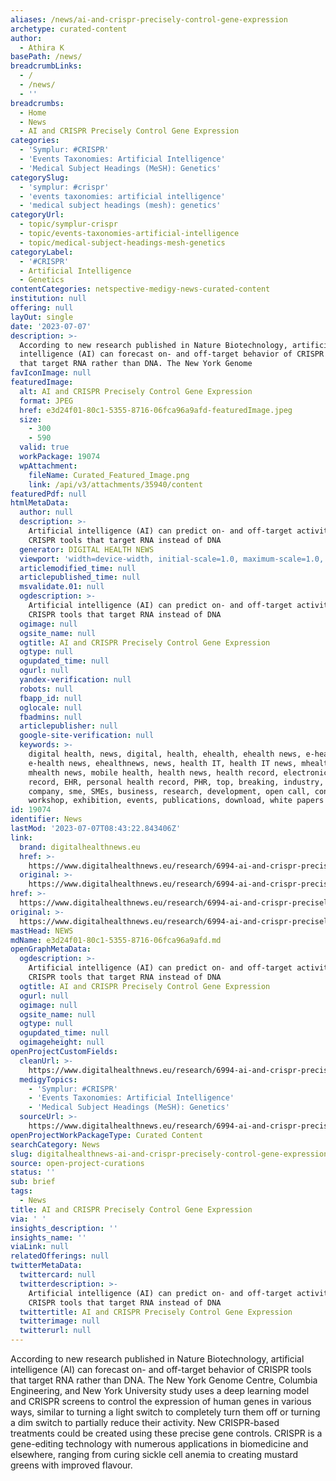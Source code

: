 ```yaml
---
aliases: /news/ai-and-crispr-precisely-control-gene-expression
archetype: curated-content
author:
  - Athira K
basePath: /news/
breadcrumbLinks:
  - /
  - /news/
  - ''
breadcrumbs:
  - Home
  - News
  - AI and CRISPR Precisely Control Gene Expression
categories:
  - 'Symplur: #CRISPR'
  - 'Events Taxonomies: Artificial Intelligence'
  - 'Medical Subject Headings (MeSH): Genetics'
categorySlug:
  - 'symplur: #crispr'
  - 'events taxonomies: artificial intelligence'
  - 'medical subject headings (mesh): genetics'
categoryUrl:
  - topic/symplur-crispr
  - topic/events-taxonomies-artificial-intelligence
  - topic/medical-subject-headings-mesh-genetics
categoryLabel:
  - '#CRISPR'
  - Artificial Intelligence
  - Genetics
contentCategories: netspective-medigy-news-curated-content
institution: null
offering: null
layOut: single
date: '2023-07-07'
description: >-
  According to new research published in Nature Biotechnology, artificial
  intelligence (AI) can forecast on- and off-target behavior of CRISPR tools
  that target RNA rather than DNA. The New York Genome 
favIconImage: null
featuredImage:
  alt: AI and CRISPR Precisely Control Gene Expression
  format: JPEG
  href: e3d24f01-80c1-5355-8716-06fca96a9afd-featuredImage.jpeg
  size:
    - 300
    - 590
  valid: true
  workPackage: 19074
  wpAttachment:
    fileName: Curated_Featured_Image.png
    link: /api/v3/attachments/35940/content
featuredPdf: null
htmlMetaData:
  author: null
  description: >-
    Artificial intelligence (AI) can predict on- and off-target activity of
    CRISPR tools that target RNA instead of DNA
  generator: DIGITAL HEALTH NEWS
  viewport: 'width=device-width, initial-scale=1.0, maximum-scale=1.0, user-scalable=no'
  articlemodified_time: null
  articlepublished_time: null
  msvalidate.01: null
  ogdescription: >-
    Artificial intelligence (AI) can predict on- and off-target activity of
    CRISPR tools that target RNA instead of DNA
  ogimage: null
  ogsite_name: null
  ogtitle: AI and CRISPR Precisely Control Gene Expression
  ogtype: null
  ogupdated_time: null
  ogurl: null
  yandex-verification: null
  robots: null
  fbapp_id: null
  oglocale: null
  fbadmins: null
  articlepublisher: null
  google-site-verification: null
  keywords: >-
    digital health, news, digital, health, ehealth, ehealth news, e-health,
    e-health news, ehealthnews, news, health IT, health IT news, mhealth,
    mhealth news, mobile health, health news, health record, electronic health
    record, EHR, personal health record, PHR, top, breaking, industry, opinion,
    company, sme, SMEs, business, research, development, open call, conference,
    workshop, exhibition, events, publications, download, white papers
id: 19074
identifier: News
lastMod: '2023-07-07T08:43:22.843406Z'
link:
  brand: digitalhealthnews.eu
  href: >-
    https://www.digitalhealthnews.eu/research/6994-ai-and-crispr-precisely-control-gene-expression
  original: >-
    https://www.digitalhealthnews.eu/research/6994-ai-and-crispr-precisely-control-gene-expression
href: >-
  https://www.digitalhealthnews.eu/research/6994-ai-and-crispr-precisely-control-gene-expression
original: >-
  https://www.digitalhealthnews.eu/research/6994-ai-and-crispr-precisely-control-gene-expression
mastHead: NEWS
mdName: e3d24f01-80c1-5355-8716-06fca96a9afd.md
openGraphMetaData:
  ogdescription: >-
    Artificial intelligence (AI) can predict on- and off-target activity of
    CRISPR tools that target RNA instead of DNA
  ogtitle: AI and CRISPR Precisely Control Gene Expression
  ogurl: null
  ogimage: null
  ogsite_name: null
  ogtype: null
  ogupdated_time: null
  ogimageheight: null
openProjectCustomFields:
  cleanUrl: >-
    https://www.digitalhealthnews.eu/research/6994-ai-and-crispr-precisely-control-gene-expression
  medigyTopics:
    - 'Symplur: #CRISPR'
    - 'Events Taxonomies: Artificial Intelligence'
    - 'Medical Subject Headings (MeSH): Genetics'
  sourceUrl: >-
    https://www.digitalhealthnews.eu/research/6994-ai-and-crispr-precisely-control-gene-expression
openProjectWorkPackageType: Curated Content
searchCategory: News
slug: digitalhealthnews-ai-and-crispr-precisely-control-gene-expression
source: open-project-curations
status: ''
sub: brief
tags:
  - News
title: AI and CRISPR Precisely Control Gene Expression
via: ' '
insights_description: ''
insights_name: ''
viaLink: null
relatedOfferings: null
twitterMetaData:
  twittercard: null
  twitterdescription: >-
    Artificial intelligence (AI) can predict on- and off-target activity of
    CRISPR tools that target RNA instead of DNA
  twittertitle: AI and CRISPR Precisely Control Gene Expression
  twitterimage: null
  twitterurl: null
---
```

<p>According to new research published in Nature Biotechnology, artificial intelligence (AI) can forecast on- and off-target behavior of CRISPR tools that target RNA rather than DNA. The New York Genome Centre, Columbia Engineering, and New York University study uses a deep learning model and CRISPR screens to control the expression of human genes in various ways, similar to turning a light switch to completely turn them off or turning a dim switch to partially reduce their activity. New CRISPR-based treatments could be created using these precise gene controls. CRISPR is a gene-editing technology with numerous applications in biomedicine and elsewhere, ranging from curing sickle cell anemia to creating mustard greens with improved flavour.&nbsp;</p>